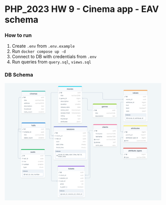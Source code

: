 # PHP_2023 HW 9 - Cinema app - EAV schema 

### How to run
1. Create `.env` from `.env.example`
2. Run `docker compose up -d`
3. Connect to DB with credentials from `.env`
4. Run queries from `query.sql`, `views.sql`

### DB Schema
![cinema_app_db_schema.png](cinema_app_db_schema.png)